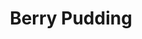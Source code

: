 ---
title: Berry Pudding
tags: ["dessert", "baking"]
imgFile: "berry-pudding.jpg"
ingredients:
  - 125g softened butter
  - 1/2 cup sugar
  - 1 cup self-raising flour
  - 2 free-range eggs
  - 3/4 cup milk
  - 1 cup frozen mixed berries
  - 1/2 cup dark chocolate buttons
  - Yoghurt, to serve
method:
  - Preheat oven to 180°C (160°C fan-forced).
  - Combine butter, sugar, flour and eggs in a large bowl. Mix on high speed with an electric mixer for about 2 minutes.
  - Stir in the milk until just combined.
  - Lightly spray a shallow pie dish or baking tray with canola oil.
  - Pour in the batter and top with chocolate buttons and frozen berries. (The berries will sink slightly during baking; press chocolate buttons into the batter.)
  - Bake for 45 minutes, or until the pudding springs back slightly when touched.
  - Serve warm with yoghurt or cold double cream.
---